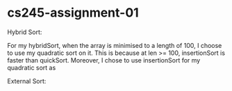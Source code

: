 # cs245-assignment-01

Hybrid Sort:

For my hybridSort, when the array is minimised to a length of 100, I choose to use my quadratic sort on it.
This is because at len >= 100, insertionSort is faster than quickSort.
Moreover, I chose to use insertionSort for my quadratic sort as



External Sort: